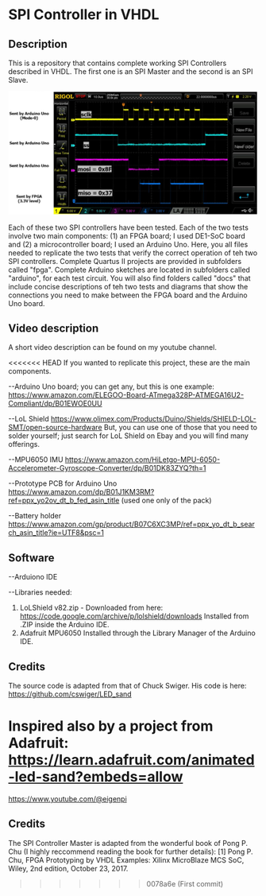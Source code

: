 # SPI Controller in VHDL

## Description

This is a repository that contains complete working SPI Controllers 
described in VHDL. The first one is an SPI Master and the second is
an SPI Slave. 

![photo1 overall design](images/spi_slave_in_fpga.jpg)

Each of these two SPI controllers have been tested. Each of the two tests
involve two main components: (1) an FPGA board; I used DE1-SoC board
and (2) a microcontroller board; I used an Arduino Uno. Here, you
all files needed to replicate the two tests that verify the correct
operation of teh two SPI controllers.
Complete Quartus II projects are provided in subfolders called "fpga".
Complete Arduino sketches are located in subfolders called "arduino",
for each test circuit.
You will also find folders called "docs" that include concise descriptions
of teh two tests and diagrams that show the connections you need to make 
between the FPGA board and the Arduino Uno board.

## Video description

A short video description can be found on my youtube channel.

<<<<<<< HEAD
If you wanted to replicate this project, these are the main components.

--Arduino Uno board; you can get any, but this is one example:
https://www.amazon.com/ELEGOO-Board-ATmega328P-ATMEGA16U2-Compliant/dp/B01EWOE0UU

--LoL Shield
https://www.olimex.com/Products/Duino/Shields/SHIELD-LOL-SMT/open-source-hardware
But, you can use one of those that you need to solder yourself; just search for
LoL Shield on Ebay and you will find many offerings.

--MPU6050 IMU
https://www.amazon.com/HiLetgo-MPU-6050-Accelerometer-Gyroscope-Converter/dp/B01DK83ZYQ?th=1

--Prototype PCB for Arduino Uno
https://www.amazon.com/dp/B01J1KM3RM?ref=ppx_yo2ov_dt_b_fed_asin_title (used one only of the pack)

--Battery holder
https://www.amazon.com/gp/product/B07C6XC3MP/ref=ppx_yo_dt_b_search_asin_title?ie=UTF8&psc=1

## Software

--Arduiono IDE

--Libraries needed:
1) LoLShield v82.zip - Downloaded from here: 
https://code.google.com/archive/p/lolshield/downloads
Installed from .ZIP inside the Arduino IDE.
2) Adafruit MPU6050
Installed through the Library Manager of the Arduino IDE.

## Credits

The source code is adapted from that of Chuck Swiger.
His code is here: https://github.com/cswiger/LED_sand

Inspired also by a project from Adafruit:
https://learn.adafruit.com/animated-led-sand?embeds=allow
=======
https://www.youtube.com/@eigenpi

## Credits

The SPI Controller Master is adapted from the wonderful book of Pong P. Chu
(I highly reccommend reading the book for further details):
[1] Pong P. Chu, FPGA Prototyping by VHDL Examples: Xilinx MicroBlaze 
    MCS SoC, Wiley, 2nd edition, October 23, 2017.
>>>>>>> 0078a6e (First commit)
